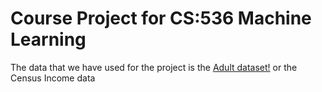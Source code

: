 # Course Project for CS:536 Machine Learning 

The data that we have used for the project is the [Adult dataset!](https://archive.ics.uci.edu/ml/datasets/Adult) or the Census Income data
